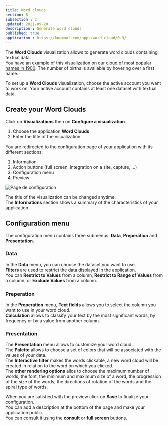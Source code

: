 ```yaml
---
title: Word clouds
section: 8
subsection : 2
updated: 2021-09-20
description : Generate word clouds
published: true
application : https://koumoul.com/apps/word-cloud/0.3/
---
```


The **Word Clouds** visualization allows to generate word clouds containing textual data.  
You have an example of this visualization on our [cloud of most popular names in 1900](https://opendata.koumoul.com/reuses/prenom-par-annee). The number of births is available by hovering over a first name.

To set up a **Word Clouds** visualization, choose the active account you want to work on. Your active account contains at least one dataset with textual data.

## Create your Word Clouds
Click on **Visualizations** then on **Configure a visualization**.

1. Choose the application **Word Clouds**
2. Enter the title of the visualization

<p>
</p>

You are redirected to the configuration page of your application with its different sections:  

1. Information
2. Action buttons (full screen, integration on a site, capture, ...)
3. Configuration menu
4. Preview

![Page de configuration](./images/user-guide-backoffice/nuages-config.jpg)

The title of the visualization can be changed anytime.  
The **Informations** section shows a summary of the characteristics of your application.

## Configuration menu

The configuration menu contains three submenus: **Data**, **Preperation** and **Presentation**.  

### Data

In the **Data** menu, you can choose the dataset you want to use.  
**Filters** are used to restrict the data displayed in the application.  
You can **Restrict to Values** from a column, **Restrict to Range of Values​​** from a column, or **Exclude Values** from a column.

### Preperation

In the **Preperation** menu, **Text fields** allows you to select the column you want to use in your word cloud.  
**Calculation** allows to classify your text by the most significant words, by frequency or by a value from another column.

### Presentation

The **Presentation** menu allows to customize your word cloud.  
The **Palette** allows to choose a set of colors that will be associated with the values ​​of your data.  
The **Interactive filter** makes the words clickable, a new word cloud will be created in relation to the word on which you clicked.  
The **other rendering options** allos to choose the maximum number of words, the font, the minimum and maximum size of a word, the progression of the size of the words, the directions of rotation of the words and the spiral type of words.

When you are satisfied with the preview click on **Save** to finalize your configuration.  
You can add a description at the bottom of the page and make your application public.  
You can consult it using the **consult** or **full screen** buttons.

